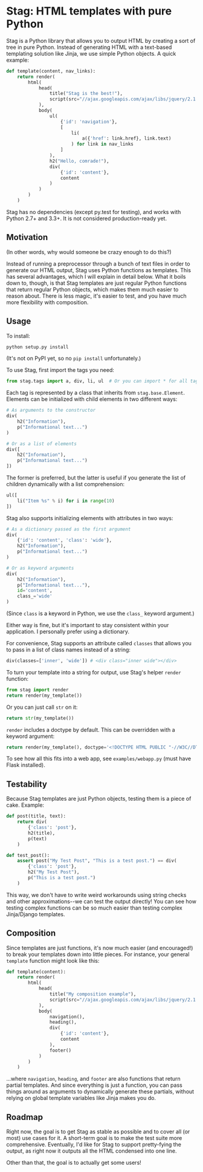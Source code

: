 Stag: HTML templates with pure Python
=====================================

Stag is a Python library that allows you to output HTML by creating a sort of tree in pure Python. Instead of generating HTML with a text-based templating solution like Jinja, we use simple Python objects. A quick example:

```python
def template(content, nav_links):
    return render(
        html(
            head(
                title("Stag is the best!"),
                script(src="//ajax.googleapis.com/ajax/libs/jquery/2.1.1/jquery.min.js")
            ),
            body(
                ul(
                    {'id': 'navigation'},
                    [
                        li(
                            a({'href': link.href}, link.text)
                        ) for link in nav_links
                    ]
                ),
                h2("Hello, comrade!"),
                div(
                    {'id': 'content'},
                    content
                )
            )
        )
    )
```

Stag has no dependencies (except py.test for testing), and works with Python 2.7+ and 3.3+. It is not considered production-ready yet.


Motivation
----------

(In other words, why would someone be crazy enough to do this?)

Instead of running a preprocessor through a bunch of text files in order to generate our HTML output, Stag uses Python functions as templates. This has several advantages, which I will explain in detail below. What it boils down to, though, is that Stag templates are just regular Python functions that return regular Python objects, which makes them much easier to reason about. There is less magic, it's easier to test, and you have much more flexibility with composition.


Usage
-----

To install:

```python
python setup.py install
```

(It's not on PyPI yet, so no `pip install` unfortunately.)

To use Stag, first import the tags you need:

```python
from stag.tags import a, div, li, ul  # Or you can import * for all tags
```

Each tag is represented by a class that inherits from `stag.base.Element`. Elements can be initialized with child elements in two different ways:

```python
# As arguments to the constructor
div(
    h2("Information"),
    p("Informational text...")
)

# Or as a list of elements
div([
    h2("Information"),
    p("Informational text...")
])
```

The former is preferred, but the latter is useful if you generate the list of children dynamically with a list comprehension:

```python
ul([
    li("Item %s" % i) for i in range(10)
])
```

Stag also supports initializing elements with attributes in two ways:

```python
# As a dictionary passed as the first argument
div(
    {'id': 'content', 'class': 'wide'},
    h2("Information"),
    p("Informational text...")
)

# Or as keyword arguments
div(
    h2("Information"),
    p("Informational text..."),
    id='content',
    class_='wide'
)
```

(Since `class` is a keyword in Python, we use the `class_` keyword argument.)

Either way is fine, but it's important to stay consistent within your application. I personally prefer using a dictionary.

For convenience, Stag supports an attribute called `classes` that allows you to pass in a list of class names instead of a string:

```python
div(classes=['inner', 'wide']) # <div class="inner wide"></div>
```

To turn your template into a string for output, use Stag's helper `render` function:

```python
from stag import render
return render(my_template())
```

Or you can just call `str` on it:

```python
return str(my_template())
```

`render` includes a doctype by default. This can be overridden with a keyword argument:

```python
return render(my_template(), doctype='<!DOCTYPE HTML PUBLIC "-//W3C//DTD HTML 4.01//EN" "http://www.w3.org/TR/html4/strict.dtd">')
```

To see how all this fits into a web app, see `examples/webapp.py` (must have Flask installed).


Testability
-----------

Because Stag templates are just Python objects, testing them is a piece of cake. Example:

```python
def post(title, text):
    return div(
        {'class': 'post'},
        h2(title),
        p(text)
    )

def test_post():
    assert post("My Test Post", "This is a test post.") == div(
        {'class': 'post'},
        h2("My Test Post"),
        p("This is a test post.")
    )
```

This way, we don't have to write weird workarounds using string checks and other approximations--we can test the output directly! You can see how testing complex functions can be so much easier than testing complex Jinja/Django templates.


Composition
-----------

Since templates are just functions, it's now much easier (and encouraged!) to break your templates down into little pieces. For instance, your general `template` function might look like this:

```python
def template(content):
    return render(
        html(
            head(
                title("My composition example"),
                script(src="//ajax.googleapis.com/ajax/libs/jquery/2.1.1/jquery.min.js")
            ),
            body(
                navigation(),
                heading(),
                div(
                    {'id': 'content'},
                    content
                ),
                footer()
            )
        )
    )
```

...where `navigation`, `heading`, and `footer` are also functions that return partial templates. And since everything is just a function, you can pass things around as arguments to dynamically generate these partials, without relying on global template variables like Jinja makes you do.


Roadmap
-------

Right now, the goal is to get Stag as stable as possible and to cover all (or most) use cases for it. A short-term goal is to make the test suite more comprehensive. Eventually, I'd like for Stag to support pretty-fying the output, as right now it outputs all the HTML condensed into one line.

Other than that, the goal is to actually get some users!

